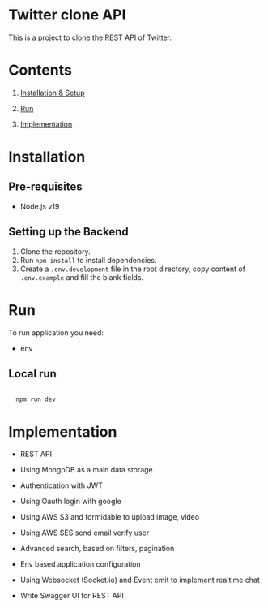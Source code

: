 # Twitter clone API

This is a project to clone the REST API of Twitter.

# Contents

  

1. [Installation & Setup](#Installation)

2. [Run](#Run)

3. [Implementation](#Implementation)

# Installation 

## Pre-requisites

-   Node.js v19

## Setting up the Backend

1. Clone the repository.
2. Run `npm install` to install dependencies.
3. Create a `.env.development` file in the root directory, copy content of `.env.example` and fill the blank fields.

# Run
To run application you need:
- env
## Local run


```

  npm run dev

```


# Implementation
  

- REST API

- Using MongoDB as a main data storage

- Authentication with JWT

- Using Oauth login with google

- Using AWS S3 and formidable to upload image, video

- Using AWS SES send email verify user

- Advanced search, based on filters, pagination

- Env based application configuration

- Using Websocket (Socket.io) and Event emit to implement realtime chat

- Write Swagger UI for REST API





